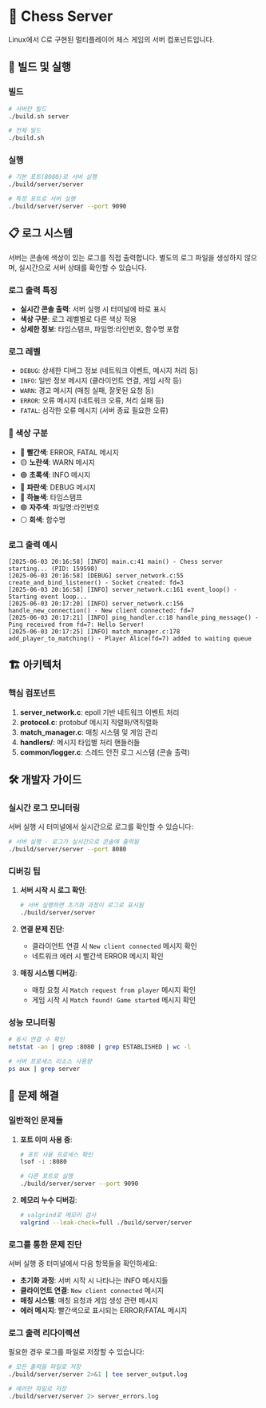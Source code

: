 # 🔧 Chess Server

Linux에서 C로 구현된 멀티플레이어 체스 게임의 서버 컴포넌트입니다.

## 🚀 빌드 및 실행

### 빌드
```bash
# 서버만 빌드
./build.sh server

# 전체 빌드
./build.sh
```

### 실행
```bash
# 기본 포트(8080)로 서버 실행
./build/server/server

# 특정 포트로 서버 실행
./build/server/server --port 9090
```

## 📋 로그 시스템

서버는 콘솔에 색상이 있는 로그를 직접 출력합니다. 별도의 로그 파일을 생성하지 않으며, 실시간으로 서버 상태를 확인할 수 있습니다.

### 로그 출력 특징
- **실시간 콘솔 출력**: 서버 실행 시 터미널에 바로 표시
- **색상 구분**: 로그 레벨별로 다른 색상 적용
- **상세한 정보**: 타임스탬프, 파일명:라인번호, 함수명 포함

### 로그 레벨
- `DEBUG`: 상세한 디버그 정보 (네트워크 이벤트, 메시지 처리 등)
- `INFO`: 일반 정보 메시지 (클라이언트 연결, 게임 시작 등)
- `WARN`: 경고 메시지 (매칭 실패, 잘못된 요청 등)
- `ERROR`: 오류 메시지 (네트워크 오류, 처리 실패 등)
- `FATAL`: 심각한 오류 메시지 (서버 종료 필요한 오류)

### 🎨 색상 구분

- 🔴 **빨간색**: ERROR, FATAL 메시지
- 🟡 **노란색**: WARN 메시지  
- 🟢 **초록색**: INFO 메시지
- 🔵 **파란색**: DEBUG 메시지
- 🔵 **하늘색**: 타임스탬프
- 🟣 **자주색**: 파일명:라인번호
- ⚪ **회색**: 함수명

### 로그 출력 예시

```
[2025-06-03 20:16:58] [INFO] main.c:41 main() - Chess server starting... (PID: 159598)
[2025-06-03 20:16:58] [DEBUG] server_network.c:55 create_and_bind_listener() - Socket created: fd=3
[2025-06-03 20:16:58] [INFO] server_network.c:161 event_loop() - Starting event loop...
[2025-06-03 20:17:20] [INFO] server_network.c:156 handle_new_connection() - New client connected: fd=7
[2025-06-03 20:17:21] [INFO] ping_handler.c:18 handle_ping_message() - Ping received from fd=7: Hello Server!
[2025-06-03 20:17:25] [INFO] match_manager.c:178 add_player_to_matching() - Player Alice(fd=7) added to waiting queue
```

## 🏗️ 아키텍처

### 핵심 컴포넌트

1. **server_network.c**: epoll 기반 네트워크 이벤트 처리
2. **protocol.c**: protobuf 메시지 직렬화/역직렬화
3. **match_manager.c**: 매칭 시스템 및 게임 관리
4. **handlers/**: 메시지 타입별 처리 핸들러들
5. **common/logger.c**: 스레드 안전 로그 시스템 (콘솔 출력)

## 🛠️ 개발자 가이드

### 실시간 로그 모니터링

서버 실행 시 터미널에서 실시간으로 로그를 확인할 수 있습니다:

```bash
# 서버 실행 - 로그가 실시간으로 콘솔에 출력됨
./build/server/server --port 8080
```

### 디버깅 팁

1. **서버 시작 시 로그 확인**:
   ```bash
   # 서버 실행하면 초기화 과정이 로그로 표시됨
   ./build/server/server
   ```

2. **연결 문제 진단**:
   - 클라이언트 연결 시 `New client connected` 메시지 확인
   - 네트워크 에러 시 빨간색 ERROR 메시지 확인

3. **매칭 시스템 디버깅**:
   - 매칭 요청 시 `Match request from player` 메시지 확인
   - 게임 시작 시 `Match found! Game started` 메시지 확인

### 성능 모니터링

```bash
# 동시 연결 수 확인
netstat -an | grep :8080 | grep ESTABLISHED | wc -l

# 서버 프로세스 리소스 사용량
ps aux | grep server
```

## 🐛 문제 해결

### 일반적인 문제들

1. **포트 이미 사용 중**:
   ```bash
   # 포트 사용 프로세스 확인
   lsof -i :8080
   
   # 다른 포트로 실행
   ./build/server/server --port 9090
   ```

2. **메모리 누수 디버깅**:
   ```bash
   # valgrind로 메모리 검사
   valgrind --leak-check=full ./build/server/server
   ```

### 로그를 통한 문제 진단

서버 실행 중 터미널에서 다음 항목들을 확인하세요:

- **초기화 과정**: 서버 시작 시 나타나는 INFO 메시지들
- **클라이언트 연결**: `New client connected` 메시지
- **매칭 시스템**: 매칭 요청과 게임 생성 관련 메시지
- **에러 메시지**: 빨간색으로 표시되는 ERROR/FATAL 메시지

### 로그 출력 리다이렉션

필요한 경우 로그를 파일로 저장할 수 있습니다:

```bash
# 모든 출력을 파일로 저장
./build/server/server 2>&1 | tee server_output.log

# 에러만 파일로 저장
./build/server/server 2> server_errors.log
``` 